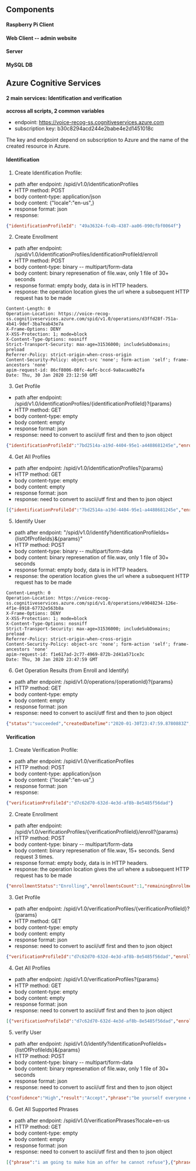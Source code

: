 ## Components
#### Raspberry Pi Client
#### Web Client -- admin website
#### Server
#### MySQL DB 

## Azure Cognitive Services

#### 2 main services: Identification and verification
**accross all scripts, 2 common variables**
- endpoint: https://voice-recog-ss.cognitiveservices.azure.com
- subscription key: b30c8294acd244e2babe4e2d1451018c 

The key and endpoint depend on subscription to Azure and the name of the created resource in Azure. 

#### Identification
1. Create Identification Profile: 
- path after endpoint: /spid/v1.0/identificationProfiles
- HTTP method: POST
- body content-type: application/json
- body content: {"locale":"en-us",}
- response format: json
- response: 
```json
{"identificationProfileId": "49a36324-fc4b-4387-aa06-090cfbf0064f"}
```
2. Create Enrollment
- path after endpoint: /spid/v1.0/identificationProfiles/identificationProfileId/enroll
- HTTP method: POST
- body content-type: binary -- multipart/form-data
- body content: binary represenation of file.wav, only 1 file of 30+ seconds
- response format: empty body, data is in HTTP headers. 
- response: the operation location gives the url where a subsequent HTTP request has to be made
```http
Content-Length: 0
Operation-Location: https://voice-recog-ss.cognitiveservices.azure.com/spid/v1.0/operations/d3ffd28f-751a-4b41-9def-3ba7eab43e7a
X-Frame-Options: DENY
X-XSS-Protection: 1; mode=block
X-Content-Type-Options: nosniff
Strict-Transport-Security: max-age=31536000; includeSubDomains; preload
Referrer-Policy: strict-origin-when-cross-origin
Content-Security-Policy: object-src 'none'; form-action 'self'; frame-ancestors 'none'
apim-request-id: 86cf8006-08fc-4efc-bccd-9a8acaa0b2fa
Date: Thu, 30 Jan 2020 23:12:50 GMT
```

3. Get Profile
- path after endpoint: /spid/v1.0/identificationProfiles/{identificationProfileId}?{params}
- HTTP method: GET
- body content-type: empty
- body content: empty
- response format: json
- response: need to convert to ascii/utf first and then to json object
```json
{"identificationProfileId":"7bd2514a-a19d-4404-95e1-a4488681245e","enrollmentSpeechTime":193.34,"remainingEnrollmentSpeechTime":0.0,"locale":"en-us","createdDateTime":"2020-01-29T22:48:17.007Z","lastActionDateTime":"2020-01-30T23:12:55.818Z","enrollmentStatus":"Enrolled"}
```

4. Get All Profiles
- path after endpoint: /spid/v1.0/identificationProfiles?{params}
- HTTP method: GET
- body content-type: empty
- body content: empty
- response format: json
- response: need to convert to ascii/utf first and then to json object
```json
[{"identificationProfileId":"7bd2514a-a19d-4404-95e1-a4488681245e","enrollmentSpeechTime":193.34,"remainingEnrollmentSpeechTime":0.0,"locale":"en-us","createdDateTime":"2020-01-29T22:48:17.007Z","lastActionDateTime":"2020-01-30T23:12:55.818Z","enrollmentStatus":"Enrolled"},{"identificationProfileId":"88b2c68b-f469-483f-adbe-275ebb5157ed","enrollmentSpeechTime":193.34,"remainingEnrollmentSpeechTime":0.0,"locale":"en-us","createdDateTime":"2020-01-29T20:27:00.265Z","lastActionDateTime":"2020-01-29T22:19:48.788Z","enrollmentStatus":"Enrolled"},{"identificationProfileId":"922028b2-1624-4aac-b7df-851e47b162f2","enrollmentSpeechTime":0.0,"remainingEnrollmentSpeechTime":30.0,"locale":"en-us","createdDateTime":"2020-01-29T22:34:27.423Z","lastActionDateTime":"2020-01-29T22:34:27.423Z","enrollmentStatus":"Enrolling"}]
```

5. Identify User
- path after endpoint: "/spid/v1.0/identify?identificationProfileIds={listOfProfileIds}&{params}"
- HTTP method: POST
- body content-type: binary -- multipart/form-data
- body content: binary represenation of file.wav, only 1 file of 30+ seconds
- response format: empty body, data is in HTTP headers. 
- response: the operation location gives the url where a subsequent HTTP request has to be made
```http
Content-Length: 0
Operation-Location: https://voice-recog-ss.cognitiveservices.azure.com/spid/v1.0/operations/e9048234-126e-4f1e-8918-67732e563b8a
X-Frame-Options: DENY
X-XSS-Protection: 1; mode=block
X-Content-Type-Options: nosniff
Strict-Transport-Security: max-age=31536000; includeSubDomains; preload
Referrer-Policy: strict-origin-when-cross-origin
Content-Security-Policy: object-src 'none'; form-action 'self'; frame-ancestors 'none'
apim-request-id: f1e617ad-2c77-4969-872b-2d41a571ce3c
Date: Thu, 30 Jan 2020 23:47:59 GMT
```

6. Get Operation Results (from Enroll and Identify)
- path after endpoint: /spid/v1.0/operations/{operationId}?{params}
- HTTP method: GET
- body content-type: empty
- body content: empty
- response format: json
- response: need to convert to ascii/utf first and then to json object
```json
{"status":"succeeded","createdDateTime":"2020-01-30T23:47:59.8780883Z","lastActionDateTime":"2020-01-30T23:48:01.9999543Z","processingResult":{"confidence":"High","identifiedProfileId":"7bd2514a-a19d-4404-95e1-a4488681245e"}}
```

#### Verification
1. Create Verification Profile: 
- path after endpoint: /spid/v1.0/verificationProfiles
- HTTP method: POST
- body content-type: application/json
- body content: {"locale":"en-us",}
- response format: json
- response: 
```json
{"verificationProfileId":"d7c62d70-632d-4e3d-af8b-8e5485f56dad"}
```

2. Create Enrollment
- path after endpoint: /spid/v1.0/verificationProfiles/{verificationProfileId}/enroll?{params}
- HTTP method: POST
- body content-type: binary -- multipart/form-data
- body content: binary represenation of file.wav, 15+ seconds. Send request 3 times. 
- response format: empty body, data is in HTTP headers. 
- response: the operation location gives the url where a subsequent HTTP request has to be made
```json
{"enrollmentStatus":"Enrolling","enrollmentsCount":1,"remainingEnrollments":2,"phrase":"be yourself everyone else is already taken"}
```

3. Get Profile
- path after endpoint: /spid/v1.0/verificationProfiles/{verificationProfileId}?{params}
- HTTP method: GET
- body content-type: empty
- body content: empty
- response format: json
- response: need to convert to ascii/utf first and then to json object
```json
{"verificationProfileId":"d7c62d70-632d-4e3d-af8b-8e5485f56dad","enrollmentsCount":3,"remainingEnrollmentsCount":0,"locale":"en-us","createdDateTime":"2020-01-31T00:12:36.560Z","lastActionDateTime":"2020-01-31T18:29:40.565Z","enrollmentStatus":"Enrolled"}
```

4. Get All Profiles
- path after endpoint: /spid/v1.0/verificationProfiles?{params}
- HTTP method: GET
- body content-type: empty
- body content: empty
- response format: json
- response: need to convert to ascii/utf first and then to json object
```json
[{"verificationProfileId":"d7c62d70-632d-4e3d-af8b-8e5485f56dad","enrollmentsCount":3,"remainingEnrollmentsCount":0,"locale":"en-us","createdDateTime":"2020-01-31T00:12:36.560Z","lastActionDateTime":"2020-01-31T18:29:40.565Z","enrollmentStatus":"Enrolled"}]
```

5. verify User
- path after endpoint: /spid/v1.0/identify?identificationProfileIds={listOfProfileIds}&{params}
- HTTP method: POST
- body content-type: binary -- multipart/form-data
- body content: binary represenation of file.wav, only 1 file of 30+ seconds
- response format: json
- response: need to convert to ascii/utf first and then to json object
```json
{"confidence":"High","result":"Accept","phrase":"be yourself everyone else is already taken"}
```

6. Get All Supported Phrases
- path after endpoint: /spid/v1.0/verificationPhrases?locale=en-us
- HTTP method: GET
- body content-type: empty
- body content: empty
- response format: json
- response: need to convert to ascii/utf first and then to json object
```json
[{"phrase":"i am going to make him an offer he cannot refuse"},{"phrase":"houston we have had a problem"},{"phrase":"my voice is my passport verify me"},{"phrase":"apple juice tastes funny after toothpaste"},{"phrase":"you can get in without your password"},{"phrase":"you can activate security system now"},{"phrase":"my voice is stronger than passwords"},{"phrase":"my password is not your business"},{"phrase":"my name is unknown to you"},{"phrase":"be yourself everyone else is already taken"}]
```



